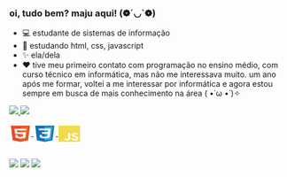 ### oi, tudo bem? maju aqui! (❁´◡`❁)

- 💻 estudante de sistemas de informação
- 📝 estudando html, css, javascript
- ✨ ela/dela
- ♥️ tive meu primeiro contato com programação no ensino médio, com curso técnico em informática, mas não me interessava muito. um ano após me formar, voltei a me interessar por informática e agora estou sempre em busca de mais conhecimento na área ( •̀ ω •́ )✧

<div>
  <a href="https://github.com/majusalins">
  <img height="180em" src="https://github-readme-stats.vercel.app/api?username=majusalins&show_icons=true&theme=gruvbox&include_all_commits=true&count_private=true"/>
  <img height="180em" src="https://github-readme-stats.vercel.app/api/top-langs/?username=majusalins&layout=compact&langs_count=7&theme=gruvbox"/>
</div>
  
 <div style="display: inline_block"><br>
  <img align="center" alt="Maju-HTML" height="30" width="40" src="https://raw.githubusercontent.com/devicons/devicon/master/icons/html5/html5-original.svg">
  <img align="center" alt="Maju-CSS" height="30" width="40" src="https://raw.githubusercontent.com/devicons/devicon/master/icons/css3/css3-original.svg">
  <img align="center" alt="Maju-Js" height="30" width="40" src="https://raw.githubusercontent.com/devicons/devicon/master/icons/javascript/javascript-plain.svg">
</div>
  
  ##
  
  <div> 
  <a href="https://instagram.com/majusalins" target="_blank"><img src="https://img.shields.io/badge/-Instagram-%23E4405F?style=for-the-badge&logo=instagram&logoColor=white" target="_blank"></a>
  <a href = "mailto:majuhlins76@gmail.com"><img src="https://img.shields.io/badge/-Gmail-%23333?style=for-the-badge&logo=gmail&logoColor=white" target="_blank"></a>
  <a href="https://www.linkedin.com/in/maju-lins-3b951b216/" target="_blank"><img src="https://img.shields.io/badge/-LinkedIn-%230077B5?style=for-the-badge&logo=linkedin&logoColor=white" target="_blank"></a> 
  </div>
